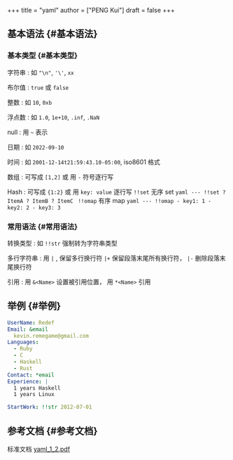 +++
title = "yaml"
author = ["PENG Kui"]
draft = false
+++

## 基本语法 {#基本语法}


### 基本类型 {#基本类型}

字符串
: 如 `"\n"`, `'\'`, `xx`

布尔值
: `true` 或 `false`

整数
: 如 `10`, `0xb`

浮点数
: 如 `1.0`, `1e+10`, `.inf`, `.NaN`

null
: 用 `~` 表示

日期
: 如 `2022-09-10`

时间
: 如 `2001-12-14t21:59:43.10-05:00`, iso8601 格式

数组
: 可写成 `[1,2]` 或 用 `-` 符号逐行写

Hash
: 可写成 `{1:2}` 或 用 `key: value` 逐行写
    `!!set` 无序 set
    ```yaml
    --- !!set
    ? ItemA
    ? ItemB
    ? ItemC
    ```
    `!!omap` 有序 map
    ```yaml
    --- !!omap
    ​- key1: 1
    ​- key2: 2
    ​- key3: 3
    ```


### 常用语法 {#常用语法}

转换类型
: 如 `!!str` 强制转为字符串类型

多行字符串
: 用 `|` , 保留多行换行符
    `|+` 保留段落末尾所有换行符， `|-` 删除段落末尾换行符

引用
: 用 `&<Name>` 设置被引用位置， 用 `*<Name>` 引用


## 举例 {#举例}

```yaml
UserName: Redef
Email: &email
  kevin.remegame@gmail.com
Languages:
  - Ruby
  - C
  - Haskell
  - Rust
Contact: *email
Experience: |
  1 years Haskell
  1 years Linux

StartWork: !!str 2012-07-01
```


## 参考文档 {#参考文档}

标准文档 [yaml_1_2.pdf](/ox-hugo/yaml_1_2.pdf)
